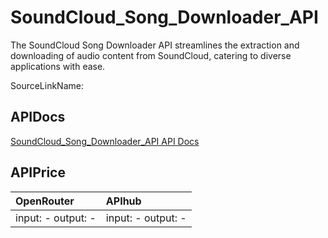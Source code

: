 # SoundCloud_Song_Downloader_API

The SoundCloud Song Downloader API streamlines the extraction and downloading of audio content from SoundCloud, catering to diverse applications with ease.

SourceLinkName: []()

## APIDocs

[SoundCloud_Song_Downloader_API API Docs](../apis/SoundCloud_Song_Downloader_API.md)

## APIPrice

| OpenRouter | APIhub |
|:---|:---|
| input: - output: - | input: - output: - |
